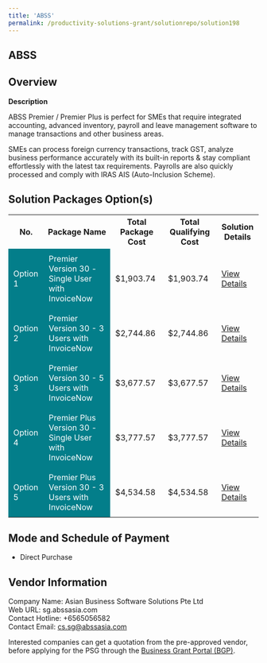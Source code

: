 ```yaml
---
title: 'ABSS'
permalink: /productivity-solutions-grant/solutionrepo/solution198
---
```


## ABSS

## Overview

**Description**

ABSS Premier / Premier Plus is perfect for SMEs that require integrated accounting, advanced inventory, payroll and leave management software to manage transactions and other business areas.  

SMEs can process foreign currency transactions, track GST, analyze business performance accurately with its built-in reports & stay compliant effortlessly with the latest tax requirements. Payrolls are also quickly processed and comply with IRAS AIS (Auto-Inclusion Scheme).

## Solution Packages Option(s)

<table>
<tr>
<th><b>No.</b></th>
<th><b>Package Name</b></th>
<th><b>Total Package Cost</b></th>
<th><b>Total Qualifying Cost</b></th>
<th><b>Solution Details</b></th>
</tr>
<tr>
<td style='padding: 10px; background-color: #037E8A; color: #FFFFFF;'>Option 1</td>
<td style='padding: 10px; background-color: #037E8A; color: #FFFFFF;'>Premier Version 30 - Single User with InvoiceNow</td>
<td style='padding: 10px;'>$1,903.74</td>
<td style='padding: 10px;'>$1,903.74</td>
<td style='padding: 10px;'><a href='/images/psg/Desensitised_Asianbusiness_Annex3_CR_wef22dec22_Part_1.pdf' target='_blank'>View Details</a></td>
</tr>
<tr>
<td style='padding: 10px; background-color: #037E8A; color: #FFFFFF;'>Option 2</td>
<td style='padding: 10px; background-color: #037E8A; color: #FFFFFF;'>Premier Version 30 - 3 Users with InvoiceNow</td>
<td style='padding: 10px;'>$2,744.86</td>
<td style='padding: 10px;'>$2,744.86</td>
<td style='padding: 10px;'><a href='/images/psg/Desensitised_Asianbusiness_Annex3_CR_wef22dec22_Part_2.pdf' target='_blank'>View Details</a></td>
</tr>
<tr>
<td style='padding: 10px; background-color: #037E8A; color: #FFFFFF;'>Option 3</td>
<td style='padding: 10px; background-color: #037E8A; color: #FFFFFF;'>Premier Version 30 - 5 Users with InvoiceNow</td>
<td style='padding: 10px;'>$3,677.57</td>
<td style='padding: 10px;'>$3,677.57</td>
<td style='padding: 10px;'><a href='/images/psg/Desensitised_Asianbusiness_Annex3_CR_wef22dec22_Part_3.pdf' target='_blank'>View Details</a></td>
</tr>
<tr>
<td style='padding: 10px; background-color: #037E8A; color: #FFFFFF;'>Option 4</td>
<td style='padding: 10px; background-color: #037E8A; color: #FFFFFF;'>Premier Plus Version 30 - Single User with InvoiceNow</td>
<td style='padding: 10px;'>$3,777.57</td>
<td style='padding: 10px;'>$3,777.57</td>
<td style='padding: 10px;'><a href='/images/psg/Desensitised_Asianbusiness_Annex3_CR_wef22dec22_Part_4.pdf' target='_blank'>View Details</a></td>
</tr>
<tr>
<td style='padding: 10px; background-color: #037E8A; color: #FFFFFF;'>Option 5</td>
<td style='padding: 10px; background-color: #037E8A; color: #FFFFFF;'>Premier Plus Version 30 - 3 Users with InvoiceNow</td>
<td style='padding: 10px;'>$4,534.58</td>
<td style='padding: 10px;'>$4,534.58</td>
<td style='padding: 10px;'><a href='/images/psg/Desensitised_Asianbusiness_Annex3_CR_wef22dec22_Part_5.pdf' target='_blank'>View Details</a></td>
</tr>
</table>

## Mode and Schedule of Payment

 - Direct Purchase

## Vendor Information

 Company Name: Asian Business Software Solutions Pte Ltd<br>Web URL: sg.abssasia.com <br>Contact Hotline: +6565056582 <br>Contact Email: cs.sg@abssasia.com <br>

Interested companies can get a quotation from the pre-approved vendor, before applying for the PSG through the <a href='https://www.businessgrants.gov.sg/' target='_blank' rel='noopener'>Business Grant Portal (BGP)</a>.

<script src="/jquery/resize-tables.js"></script>
